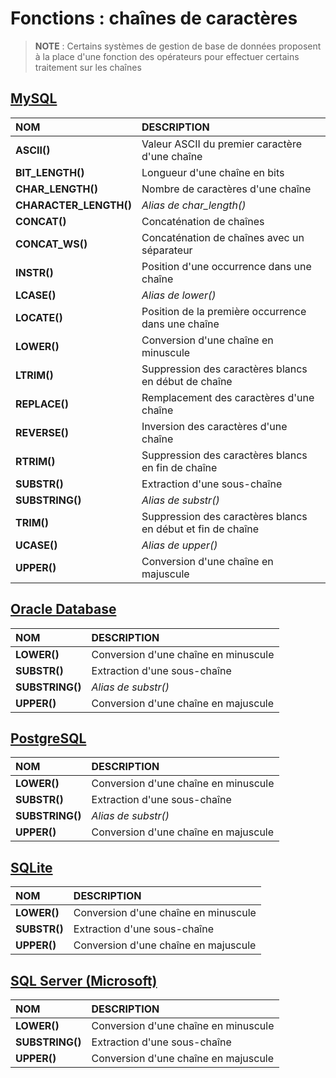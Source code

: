 # Fonctions : chaînes de caractères

> **NOTE** : Certains systèmes de gestion de base de données proposent à la place d'une fonction des opérateurs pour effectuer certains traitement sur les chaînes

## [MySQL](https://dev.mysql.com/doc/)

|NOM|DESCRIPTION|
|:--|:--|
|**ASCII()**|Valeur ASCII du premier caractère d'une chaîne|
|**BIT_LENGTH()**|Longueur d'une chaîne en bits|
|**CHAR_LENGTH()**|Nombre de caractères d'une chaîne|
|**CHARACTER_LENGTH()**|_Alias de char_length()_|
|**CONCAT()**|Concaténation de chaînes|
|**CONCAT_WS()**|Concaténation de chaînes avec un séparateur|
|**INSTR()**|Position d'une occurrence dans une chaîne|
|**LCASE()**|_Alias de lower()_|
|**LOCATE()**|Position de la première occurrence dans une chaîne|
|**LOWER()**|Conversion d'une chaîne en minuscule|
|**LTRIM()**|Suppression des caractères blancs en début de chaîne|
|**REPLACE()**|Remplacement des caractères d'une chaîne|
|**REVERSE()**|Inversion des caractères d'une chaîne|
|**RTRIM()**|Suppression des caractères blancs en fin de chaîne|
|**SUBSTR()**|Extraction d'une sous-chaîne|
|**SUBSTRING()**|_Alias de substr()_|
|**TRIM()**|Suppression des caractères blancs en début et fin de chaîne|
|**UCASE()**|_Alias de upper()_|
|**UPPER()**|Conversion d'une chaîne en majuscule|

## [Oracle Database](https://docs.oracle.com/cd/B19306_01/index.htm)

|NOM|DESCRIPTION|
|:--|:--|
|**LOWER()**|Conversion d'une chaîne en minuscule|
|**SUBSTR()**|Extraction d'une sous-chaîne|
|**SUBSTRING()**|_Alias de substr()_|
|**UPPER()**|Conversion d'une chaîne en majuscule|

## [PostgreSQL](https://docs.postgresql.fr/)

|NOM|DESCRIPTION|
|:--|:--|
|**LOWER()**|Conversion d'une chaîne en minuscule|
|**SUBSTR()**|Extraction d'une sous-chaîne|
|**SUBSTRING()**|_Alias de substr()_|
|**UPPER()**|Conversion d'une chaîne en majuscule|

## [SQLite](https://sqlite.org/docs.html)

|NOM|DESCRIPTION|
|:--|:--|
|**LOWER()**|Conversion d'une chaîne en minuscule|
|**SUBSTR()**|Extraction d'une sous-chaîne|
|**UPPER()**|Conversion d'une chaîne en majuscule|

## [SQL Server (Microsoft)](https://docs.microsoft.com/fr-fr/sql)

|NOM|DESCRIPTION|
|:--|:--|
|**LOWER()**|Conversion d'une chaîne en minuscule|
|**SUBSTRING()**|Extraction d'une sous-chaîne|
|**UPPER()**|Conversion d'une chaîne en majuscule|
